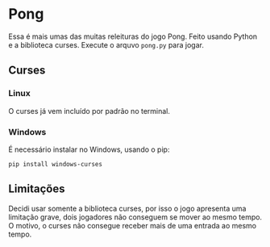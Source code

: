 # Pong

Essa é mais umas das muitas releituras do jogo Pong.
Feito usando Python e a biblioteca curses.
Execute o arquvo `pong.py` para jogar.

## Curses

### Linux
O curses já vem incluído por padrão no terminal.

### Windows

É necessário instalar no Windows, usando o pip:
```
pip install windows-curses
```

## Limitações

Decidi usar somente a biblioteca curses, por isso o jogo apresenta uma limitação grave, dois jogadores não conseguem se mover ao mesmo tempo. O motivo, o curses não consegue receber mais de uma entrada ao mesmo tempo.
